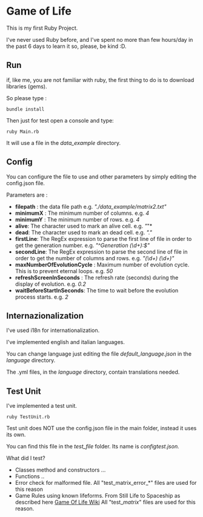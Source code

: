  # Game of Life

This is my first Ruby Project.

I've never used Ruby before, and I've spent no more than few hours/day in the past 6 days to learn it so, please, be kind :D.

## Run

if, like me, you are not familiar with ruby, the first thing to do is to download libraries (gems). 

So please type :

`bundle install`

Then just for test open a console and type:

`ruby Main.rb`

It will use a file in the *data_example* directory.

## Config 

You can configure the file to use and other parameters by simply editing the config.json file.

Parameters are :

 -  **filepath** :  the data file path  e.g. *"./data_example/matrix2.txt"*
 - **minimumX** :  The minimum number of columns. e.g. *4*  
 - **minimumY** : The minimum number of rows. e.g. *4* 
 - **alive**: The character used to mark an alive cell. e.g. *"*"*
 - **dead**: The character used to mark an dead cell. e.g. *"."*
 - **firstLine**: The RegEx expression to parse the first line of file in order to get the generation number. 
		 e.g. *"^Generation (\\d+):$"*
 - **secondLine**: The RegEx expression to parse the second line of file in order to get the number of columns and rows.
	e.g. *"(\\d+) (\\d+)"*
 - **maxNumberOfEvolutionCycle** : Maximum number of evolution cycle. This is to prevent eternal loops. e.g. *50*
 - **refreshScreenInSeconds** : The refresh rate (seconds) during the display of evolution. e.g. *0.2*
 - **waitBeforeStartInSeconds**: The time to wait before the evolution process starts. e.g. *2*

## Internazionalization

I've used i18n for internationalization.

I've implemented english and italian languages.

You can change language just editing the file *default_language.json* in the *language* directory.

The .yml files, in the *language* directory, contain translations needed.

## Test Unit
I've implemented a test unit. 

`ruby TestUnit.rb`

Test unit does NOT use the config.json file in the main folder, instead it uses its own.

You can find this file in the *test_file* folder. Its name is *configtest.json.*

What did I test?


 - Classes method and constructors ...
 - Functions ..
 - Error check for malformed file.  All "test_matrix_error_*" files are used for this reason
 - Game Rules using known lifeforms. From Still Life to Spaceship as described here [Game Of Life Wiki](https://en.wikipedia.org/wiki/Conway%27s_Game_of_Life)
	All "test_*_matrix_*" files are used for this reason.